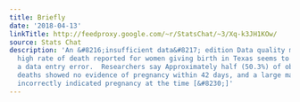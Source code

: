 ```yaml
---
title: Briefly
date: '2018-04-13'
linkTitle: http://feedproxy.google.com/~r/StatsChat/~3/Xq-k3JH1KOw/
source: Stats Chat
description: 'An &#8216;insufficient data&#8217; edition Data quality matters: the
  high rate of death reported for women giving birth in Texas seems to have been partly
  a data entry error.  Researchers say Approximately half (50.3%) of obstetric-coded
  deaths showed no evidence of pregnancy within 42 days, and a large majority of these
  incorrectly indicated pregnancy at the time [&#8230;]'
---
```

